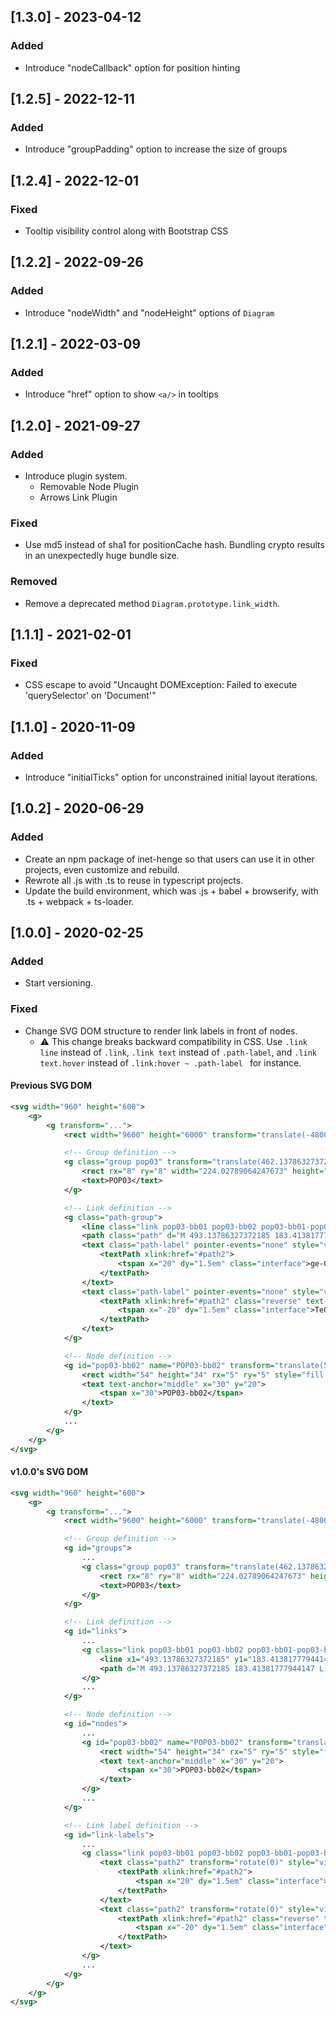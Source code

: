 ## [1.3.0] - 2023-04-12

### Added

* Introduce "nodeCallback" option for position hinting


## [1.2.5] - 2022-12-11

### Added

* Introduce "groupPadding" option to increase the size of groups


## [1.2.4] - 2022-12-01

### Fixed

* Tooltip visibility control along with Bootstrap CSS


## [1.2.2] - 2022-09-26

### Added

* Introduce "nodeWidth" and "nodeHeight" options of `Diagram`


## [1.2.1] - 2022-03-09

### Added

* Introduce "href" option to show `<a/>` in tooltips


## [1.2.0] - 2021-09-27

### Added

* Introduce plugin system.
  * Removable Node Plugin
  * Arrows Link Plugin

### Fixed

* Use md5 instead of sha1 for positionCache hash. Bundling crypto results in an unexpectedly huge bundle size.

### Removed

* Remove a deprecated method `Diagram.prototype.link_width`.


## [1.1.1] - 2021-02-01

### Fixed

* CSS escape to avoid "Uncaught DOMException: Failed to execute 'querySelector' on 'Document'"


## [1.1.0] - 2020-11-09

### Added

* Introduce "initialTicks" option for unconstrained initial layout iterations.


## [1.0.2] - 2020-06-29

### Added

* Create an npm package of inet-henge so that users can use it in other projects, even customize and rebuild.
* Rewrote all .js with .ts to reuse in typescript projects.
* Update the build environment, which was .js + babel + browserify, with .ts + webpack + ts-loader.


## [1.0.0] - 2020-02-25

### Added

* Start versioning.

### Fixed

* Change SVG DOM structure to render link labels in front of nodes.
  * :warning: This change breaks backward compatibility in CSS. Use `.link line` instead of `.link`, `.link text` instead of `.path-label`, and `.link text.hover` instead of `.link:hover ~ .path-label ` for instance.

#### Previous SVG DOM

```svg
<svg width="960" height="600">
    <g>
        <g transform="...">
            <rect width="9600" height="6000" transform="translate(-4800, -3000)" style="opacity: 0;"></rect>

            <!-- Group definition -->
            <g class="group pop03" transform="translate(462.13786327372185, 31.609395906680902)">
                <rect rx="8" ry="8" width="224.02789064247673" height="218.51666231118884" style="fill: rgb(255, 127, 14);"></rect>
                <text>POP03</text>
            </g>

            <!-- Link definition -->
            <g class="path-group">
                <line class="link pop03-bb01 pop03-bb02 pop03-bb01-pop03-bb02 " x1="493.13786327372185" y1="183.41381777944147" x2="574.8771135543029" y2="229.12605821786974" stroke="#7a4e4e" stroke-width="3" id="link2" transform="translate(0, 0)"></line>
                <path class="path" d="M 493.13786327372185 183.41381777944147 L 574.8771135543029 229.12605821786974" id="path2" transform="translate(0, 0)"></path>
                <text class="path-label" pointer-events="none" style="visibility: visible;" transform="rotate(0)">
                    <textPath xlink:href="#path2">
                        <tspan x="20" dy="1.5em" class="interface">ge-0/0/0</tspan>
                    </textPath>
                </text>
                <text class="path-label" pointer-events="none" style="visibility: visible;" transform="rotate(0)">
                    <textPath xlink:href="#path2" class="reverse" text-anchor="end" startOffset="100%">
                        <tspan x="-20" dy="1.5em" class="interface">Te0/0/0/0</tspan>
                    </textPath>
                </text>
            </g>

            <!-- Node definition -->
            <g id="pop03-bb02" name="POP03-bb02" transform="translate(547.8771135543029, 212.12605821786974)" class="node rect pop03-bb02 ">
                <rect width="54" height="34" rx="5" ry="5" style="fill: rgb(255, 187, 120);"></rect>
                <text text-anchor="middle" x="30" y="20">
                    <tspan x="30">POP03-bb02</tspan>
                </text>
            </g>
            ...
        </g>
    </g>
</svg>
```

#### v1.0.0's SVG DOM


```svg
<svg width="960" height="600">
    <g>
        <g transform="...">
            <rect width="9600" height="6000" transform="translate(-4800, -3000)" style="opacity: 0;"></rect>

            <!-- Group definition -->
            <g id="groups">
                ...
                <g class="group pop03" transform="translate(462.13786327372185, 31.609395906680902)">
                    <rect rx="8" ry="8" width="224.02789064247673" height="218.51666231118884" style="fill: rgb(255, 127, 14);"></rect>
                    <text>POP03</text>
                </g>
            </g>

            <!-- Link definition -->
            <g id="links">
                ...
                <g class="link pop03-bb01 pop03-bb02 pop03-bb01-pop03-bb02 ">
                    <line x1="493.13786327372185" y1="183.41381777944147" x2="574.8771135543029" y2="229.12605821786974" stroke="#7a4e4e" stroke-width="3" id="link2" transform="translate(0, 0)"></line>
                    <path d="M 493.13786327372185 183.41381777944147 L 574.8771135543029 229.12605821786974" id="path2" transform="translate(0, 0)"></path>
                </g>
                ...
            </g>

            <!-- Node definition -->
            <g id="nodes">
                ...
                <g id="pop03-bb02" name="POP03-bb02" transform="translate(547.8771135543029, 212.12605821786974)" class="node rect pop03-bb02 ">
                    <rect width="54" height="34" rx="5" ry="5" style="fill: rgb(255, 187, 120);"></rect>
                    <text text-anchor="middle" x="30" y="20">
                        <tspan x="30">POP03-bb02</tspan>
                    </text>
                </g>
                ...
            </g>

            <!-- Link label definition -->
            <g id="link-labels">
                ...
                <g class="link pop03-bb01 pop03-bb02 pop03-bb01-pop03-bb02 ">
                    <text class="path2" transform="rotate(0)" style="visibility: visible;">
                        <textPath xlink:href="#path2">
                            <tspan x="20" dy="1.5em" class="interface">ge-0/0/0</tspan>
                        </textPath>
                    </text>
                    <text class="path2" transform="rotate(0)" style="visibility: visible;">
                        <textPath xlink:href="#path2" class="reverse" text-anchor="end" startOffset="100%">
                            <tspan x="-20" dy="1.5em" class="interface">Te0/0/0/0</tspan>
                        </textPath>
                    </text>
                </g>
                ...
            </g>
        </g>
    </g>
</svg>
```
